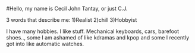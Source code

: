 #Hello, my name is Cecil John Tantay, or just C.J.

3 words that describe me:
1)Realist
2)chill
3)Hobbyist

I have many hobbies. I like stuff. Mechanical keyboards, cars, barefoot shoes.., some I am ashamed of like kdramas and kpop and some I recently got into like automatic watches.


